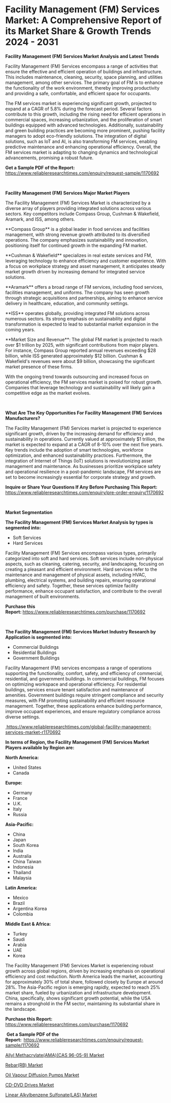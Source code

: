 <p><h1>Facility Management (FM) Services Market: A Comprehensive Report of its Market Share & Growth Trends 2024 - 2031</h1></p><p><strong>Facility Management (FM) Services Market Analysis and Latest Trends</strong></p>
<p><p>Facility Management (FM) Services encompass a range of activities that ensure the effective and efficient operation of buildings and infrastructure. This includes maintenance, cleaning, security, space planning, and utilities management, among other services. The primary goal of FM is to enhance the functionality of the work environment, thereby improving productivity and providing a safe, comfortable, and efficient space for occupants.</p><p>The FM services market is experiencing significant growth, projected to expand at a CAGR of 5.8% during the forecast period. Several factors contribute to this growth, including the rising need for efficient operations in commercial spaces, increasing urbanization, and the proliferation of smart buildings equipped with advanced technologies. Additionally, sustainability and green building practices are becoming more prominent, pushing facility managers to adopt eco-friendly solutions. The integration of digital solutions, such as IoT and AI, is also transforming FM services, enabling predictive maintenance and enhancing operational efficiency. Overall, the FM services market is adapting to changing dynamics and technological advancements, promising a robust future.</p></p>
<p><strong>Get a Sample PDF of the Report:&nbsp;</strong> <a href="https://www.reliableresearchtimes.com/enquiry/request-sample/1170692?utm_campaign=1595&utm_medium=2&utm_source=Github&utm_content=ia&utm_term=30102024&utm_id=facility-management-fm-services">https://www.reliableresearchtimes.com/enquiry/request-sample/1170692</a></p>
<p>&nbsp;</p>
<p><strong>Facility Management (FM) Services Major Market Players</strong></p>
<p><p>The Facility Management (FM) Services Market is characterized by a diverse array of players providing integrated solutions across various sectors. Key competitors include Compass Group, Cushman & Wakefield, Aramark, and ISS, among others.</p><p>**Compass Group** is a global leader in food services and facilities management, with strong revenue growth attributed to its diversified operations. The company emphasizes sustainability and innovation, positioning itself for continued growth in the expanding FM market.</p><p>**Cushman & Wakefield** specializes in real estate services and FM, leveraging technology to enhance efficiency and customer experience. With a focus on workplace strategy and asset management, it anticipates steady market growth driven by increasing demand for integrated service solutions.</p><p>**Aramark** offers a broad range of FM services, including food services, facilities management, and uniforms. The company has seen growth through strategic acquisitions and partnerships, aiming to enhance service delivery in healthcare, education, and community settings.</p><p>**ISS** operates globally, providing integrated FM solutions across numerous sectors. Its strong emphasis on sustainability and digital transformation is expected to lead to substantial market expansion in the coming years.</p><p>**Market Size and Revenue**: The global FM market is projected to reach over $1 trillion by 2025, with significant contributions from major players. For instance, Compass Group reported annual revenues exceeding $28 billion, while ISS generated approximately $12 billion. Cushman & Wakefield's revenues were about $9 billion, showcasing the significant market presence of these firms.</p><p>With the ongoing trend towards outsourcing and increased focus on operational efficiency, the FM services market is poised for robust growth. Companies that leverage technology and sustainability will likely gain a competitive edge as the market evolves.</p></p>
<p>&nbsp;</p>
<p><strong>What Are The Key Opportunities For Facility Management (FM) Services Manufacturers?</strong></p>
<p><p>The Facility Management (FM) Services market is projected to experience significant growth, driven by the increasing demand for efficiency and sustainability in operations. Currently valued at approximately $1 trillion, the market is expected to expand at a CAGR of 8-10% over the next five years. Key trends include the adoption of smart technologies, workforce optimization, and enhanced sustainability practices. Furthermore, the integration of Internet of Things (IoT) solutions is revolutionizing asset management and maintenance. As businesses prioritize workplace safety and operational resilience in a post-pandemic landscape, FM services are set to become increasingly essential for corporate strategy and growth.</p></p>
<p><strong>Inquire or Share Your Questions If Any Before Purchasing This Report:</strong> <a href="https://www.reliableresearchtimes.com/enquiry/pre-order-enquiry/1170692?utm_campaign=1595&utm_medium=2&utm_source=Github&utm_content=ia&utm_term=30102024&utm_id=facility-management-fm-services">https://www.reliableresearchtimes.com/enquiry/pre-order-enquiry/1170692</a></p>
<p>&nbsp;</p>
<p><strong>Market Segmentation</strong></p>
<p><strong>The Facility Management (FM) Services Market Analysis by types is segmented into:</strong></p>
<p><ul><li>Soft Services</li><li>Hard Services</li></ul></p>
<p><p>Facility Management (FM) Services encompass various types, primarily categorized into soft and hard services. Soft services include non-physical aspects, such as cleaning, catering, security, and landscaping, focusing on creating a pleasant and efficient environment. Hard services refer to the maintenance and management of physical assets, including HVAC, plumbing, electrical systems, and building repairs, ensuring operational efficiency and safety. Together, these services optimize facility performance, enhance occupant satisfaction, and contribute to the overall management of built environments.</p></p>
<p><strong>Purchase this Report:&nbsp;</strong><a href="https://www.reliableresearchtimes.com/purchase/1170692?utm_campaign=1595&utm_medium=2&utm_source=Github&utm_content=ia&utm_term=30102024&utm_id=facility-management-fm-services">https://www.reliableresearchtimes.com/purchase/1170692</a></p>
<p>&nbsp;</p>
<p><strong>The Facility Management (FM) Services Market Industry Research by Application is segmented into:</strong></p>
<p><ul><li>Commercial Buildings</li><li>Residential Buildings</li><li>Government Buildings</li></ul></p>
<p><p>Facility Management (FM) services encompass a range of operations supporting the functionality, comfort, safety, and efficiency of commercial, residential, and government buildings. In commercial buildings, FM focuses on optimizing workspace and operational efficiency. For residential buildings, services ensure tenant satisfaction and maintenance of amenities. Government buildings require stringent compliance and security measures, with FM promoting sustainability and efficient resource management. Together, these applications enhance building performance, improve occupant experiences, and ensure regulatory compliance across diverse settings.</p></p>
<p><a href="https://www.reliableresearchtimes.com/global-facility-management-services-market-r1170692?utm_campaign=1595&utm_medium=2&utm_source=Github&utm_content=ia&utm_term=30102024&utm_id=facility-management-fm-services">&nbsp;https://www.reliableresearchtimes.com/global-facility-management-services-market-r1170692</a></p>
<p><strong>In terms of Region, the Facility Management (FM) Services Market Players available by Region are:</strong></p>
<p>
    <p> <strong> North America: </strong>
        <ul>
            <li>United States</li>
            <li>Canada</li>
        </ul>
        </p> 
    <p> <strong> Europe: </strong>
        <ul>
            <li>Germany</li>
            <li>France</li>
            <li>U.K.</li>
            <li>Italy</li>
            <li>Russia</li>
        </ul>
        </p> 
    <p> <strong> Asia-Pacific: </strong>
        <ul>
            <li>China</li>
            <li>Japan</li>
            <li>South Korea</li>
            <li>India</li>
            <li>Australia</li>
            <li>China Taiwan</li>
            <li>Indonesia</li>
            <li>Thailand</li>
            <li>Malaysia</li>
        </ul>
        </p> 
    <p> <strong> Latin America: </strong>
        <ul>
            <li>Mexico</li>
            <li>Brazil</li>
            <li>Argentina Korea</li>
            <li>Colombia</li>
        </ul>
        </p> 
    <p> <strong> Middle East & Africa: </strong>
        <ul>
            <li>Turkey</li>
            <li>Saudi</li>
            <li>Arabia</li>
            <li>UAE</li>
            <li>Korea</li>
        </ul>
    </p>
    </p>
<p><p>The Facility Management (FM) Services Market is experiencing robust growth across global regions, driven by increasing emphasis on operational efficiency and cost reduction. North America leads the market, accounting for approximately 30% of total share, followed closely by Europe at around 28%. The Asia-Pacific region is emerging rapidly, expected to reach 25% market share, fueled by urbanization and infrastructure development. China, specifically, shows significant growth potential, while the USA remains a stronghold in the FM sector, maintaining its substantial share in the landscape.</p></p>
<p><strong>Purchase this Report: </strong><a href="https://www.reliableresearchtimes.com/purchase/1170692?utm_campaign=1595&utm_medium=2&utm_source=Github&utm_content=ia&utm_term=30102024&utm_id=facility-management-fm-services">https://www.reliableresearchtimes.com/purchase/1170692</a></p>
<p>&nbsp;<strong>Get a Sample PDF of the Report:&nbsp;&nbsp;</strong><a href="https://www.reliableresearchtimes.com/enquiry/request-sample/1170692?utm_campaign=1595&utm_medium=2&utm_source=Github&utm_content=ia&utm_term=30102024&utm_id=facility-management-fm-services">https://www.reliableresearchtimes.com/enquiry/request-sample/1170692</a></p>
<p><strong></strong></p>
<p><p><a href="https://www.linkedin.com/pulse/allyl-methacrylateamacas-96-05-9-market-dynamics-application-lyo7c?utm_campaign=1595&utm_medium=2&utm_source=Github&utm_content=ia&utm_term=30102024&utm_id=facility-management-fm-services">Allyl Methacrylate(AMA)(CAS 96-05-9) Market</a></p><p><a href="https://www.linkedin.com/pulse/decoding-rebarrb-industry-dynamics-strategic-imperatives-2024-2031-zxqyc?utm_campaign=1595&utm_medium=2&utm_source=Github&utm_content=ia&utm_term=30102024&utm_id=facility-management-fm-services">Rebar(RB) Market</a></p><p><a href="https://www.linkedin.com/pulse/future-trends-global-oil-vapour-diffusion-pumps-market-insights-jzrfc?utm_campaign=1595&utm_medium=2&utm_source=Github&utm_content=ia&utm_term=30102024&utm_id=facility-management-fm-services">Oil Vapour Diffusion Pumps Market</a></p><p><a href="https://www.linkedin.com/pulse/pulse-cd-dvd-drives-rhythms-change-market-resonance-2024-2031-t8cse?utm_campaign=1595&utm_medium=2&utm_source=Github&utm_content=ia&utm_term=30102024&utm_id=facility-management-fm-services">CD-DVD Drives Market</a></p><p><a href="https://www.linkedin.com/pulse/global-perspectives-linear-alkylbenzene-sulfonatelas-market-zlioc?utm_campaign=1595&utm_medium=2&utm_source=Github&utm_content=ia&utm_term=30102024&utm_id=facility-management-fm-services">Linear Alkylbenzene Sulfonate(LAS) Market</a></p></p>